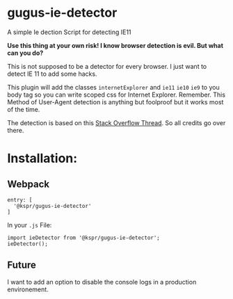 # gugus-ie-detector

A simple Ie dection Script for detecting IE11

**Use this thing at your own risk! I know browser detection is evil. But what can you do?**

This is not supposed to be a detector for every browser. I just want to detect IE 11 to add some hacks.

This plugin will add the classes `internetExplorer` and `ie11` `ie10` `ie9` to you body tag so you can write scoped css for Internet Explorer. Remember. This Method of User-Agent detection is anything but foolproof but it works most of the time.

The detection is based on this [Stack Overflow Thread](https://stackoverflow.com/questions/21825157/internet-explorer-11-detection). So all credits go over there.

# Installation:


## Webpack
```
entry: [
  '@kspr/gugus-ie-detector'
]
```
In your `.js` File:

```
import ieDetector from '@kspr/gugus-ie-detector';
ieDetector();
```

## Future

I want to add an option to disable the console logs in a production environement.
